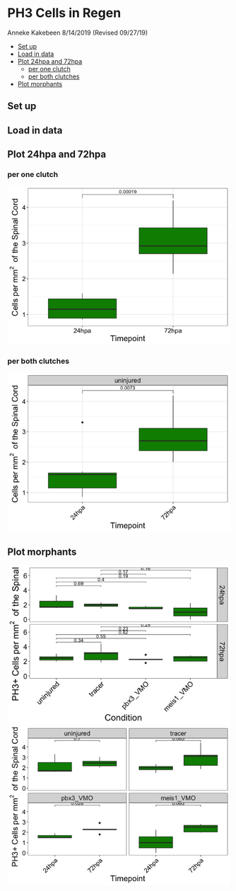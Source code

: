 PH3 Cells in Regen
================
Anneke Kakebeen
8/14/2019 (Revised 09/27/19)

-   [Set up](#set-up)
-   [Load in data](#load-in-data)
-   [Plot 24hpa and 72hpa](#plot-24hpa-and-72hpa)
    -   [per one clutch](#per-one-clutch)
    -   [per both clutches](#per-both-clutches)
-   [Plot morphants](#plot-morphants)

Set up
------

Load in data
------------

Plot 24hpa and 72hpa
--------------------

### per one clutch

![](README_files/figure-markdown_github/2472-1.png)

### per both clutches

![](README_files/figure-markdown_github/2472_2-1.png)

Plot morphants
--------------

![](README_files/figure-markdown_github/morphants-1.png)![](README_files/figure-markdown_github/morphants-2.png)
